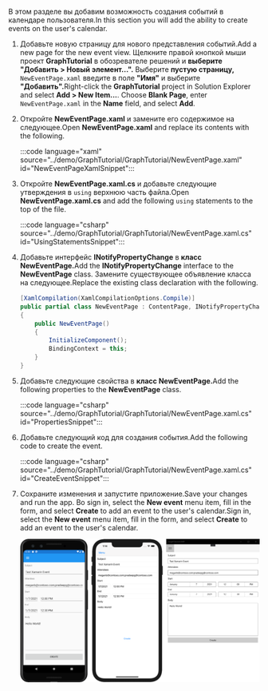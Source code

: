 <!-- markdownlint-disable MD002 MD041 -->

<span data-ttu-id="d0baa-101">В этом разделе вы добавим возможность создания событий в календаре пользователя.</span><span class="sxs-lookup"><span data-stu-id="d0baa-101">In this section you will add the ability to create events on the user's calendar.</span></span>

1. <span data-ttu-id="d0baa-102">Добавьте новую страницу для нового представления событий.</span><span class="sxs-lookup"><span data-stu-id="d0baa-102">Add a new page for the new event view.</span></span> <span data-ttu-id="d0baa-103">Щелкните правой кнопкой мыши проект **GraphTutorial** в обозревателе решений и **выберите "Добавить > Новый элемент...".** Выберите **пустую страницу,** `NewEventPage.xaml` введите в поле **"Имя"** и выберите **"Добавить".**</span><span class="sxs-lookup"><span data-stu-id="d0baa-103">Right-click the **GraphTutorial** project in Solution Explorer and select **Add > New Item...**. Choose **Blank Page**, enter `NewEventPage.xaml` in the **Name** field, and select **Add**.</span></span>

1. <span data-ttu-id="d0baa-104">Откройте **NewEventPage.xaml** и замените его содержимое на следующее.</span><span class="sxs-lookup"><span data-stu-id="d0baa-104">Open **NewEventPage.xaml** and replace its contents with the following.</span></span>

    :::code language="xaml" source="../demo/GraphTutorial/GraphTutorial/NewEventPage.xaml" id="NewEventPageXamlSnippet":::

1. <span data-ttu-id="d0baa-105">Откройте **NewEventPage.xaml.cs** и добавьте следующие утверждения в `using` верхнюю часть файла.</span><span class="sxs-lookup"><span data-stu-id="d0baa-105">Open **NewEventPage.xaml.cs** and add the following `using` statements to the top of the file.</span></span>

    :::code language="csharp" source="../demo/GraphTutorial/GraphTutorial/NewEventPage.xaml.cs" id="UsingStatementsSnippet":::

1. <span data-ttu-id="d0baa-106">Добавьте интерфейс **INotifyPropertyChange** в **класс NewEventPage.**</span><span class="sxs-lookup"><span data-stu-id="d0baa-106">Add the **INotifyPropertyChange** interface to the **NewEventPage** class.</span></span> <span data-ttu-id="d0baa-107">Замените существующее объявление класса на следующее.</span><span class="sxs-lookup"><span data-stu-id="d0baa-107">Replace the existing class declaration with the following.</span></span>

    ```csharp
    [XamlCompilation(XamlCompilationOptions.Compile)]
    public partial class NewEventPage : ContentPage, INotifyPropertyChanged
    {
        public NewEventPage()
        {
            InitializeComponent();
            BindingContext = this;
        }
    }
    ```

1. <span data-ttu-id="d0baa-108">Добавьте следующие свойства в **класс NewEventPage.**</span><span class="sxs-lookup"><span data-stu-id="d0baa-108">Add the following properties to the **NewEventPage** class.</span></span>

    :::code language="csharp" source="../demo/GraphTutorial/GraphTutorial/NewEventPage.xaml.cs" id="PropertiesSnippet":::

1. <span data-ttu-id="d0baa-109">Добавьте следующий код для создания события.</span><span class="sxs-lookup"><span data-stu-id="d0baa-109">Add the following code to create the event.</span></span>

    :::code language="csharp" source="../demo/GraphTutorial/GraphTutorial/NewEventPage.xaml.cs" id="CreateEventSnippet":::

1. <span data-ttu-id="d0baa-110">Сохраните изменения и запустите приложение.</span><span class="sxs-lookup"><span data-stu-id="d0baa-110">Save your changes and run the app.</span></span> <span data-ttu-id="d0baa-111">Во sign in, select the **New event** menu item, fill in the form, and select **Create** to add an event to the user's calendar.</span><span class="sxs-lookup"><span data-stu-id="d0baa-111">Sign in, select the **New event** menu item, fill in the form, and select **Create** to add an event to the user's calendar.</span></span>

    ![Снимок экрана: новая страница события](images/new-event-page.png)
